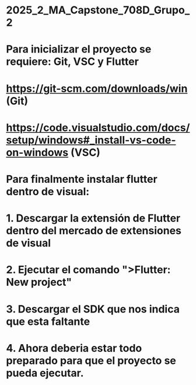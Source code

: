 # 2025_2_MA_Capstone_708D_Grupo_2

# Para inicializar el proyecto se requiere: Git, VSC y Flutter
# https://git-scm.com/downloads/win (Git)
# https://code.visualstudio.com/docs/setup/windows#_install-vs-code-on-windows (VSC)
# Para finalmente instalar flutter dentro de visual:
# 1. Descargar la extensión de Flutter dentro del mercado de extensiones de visual
# 2. Ejecutar el comando ">Flutter: New project"
# 3. Descargar el SDK que nos indica que esta faltante 
# 4. Ahora deberia estar todo preparado para que el proyecto se pueda ejecutar.
